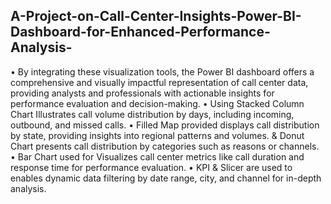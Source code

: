 ## A-Project-on-Call-Center-Insights-Power-BI-Dashboard-for-Enhanced-Performance-Analysis-
•	By integrating these visualization tools, the Power BI dashboard offers a comprehensive and visually impactful representation of call center data, providing analysts and professionals with actionable insights for performance evaluation and decision-making.
•	Using Stacked Column Chart Illustrates call volume distribution by days, including incoming, outbound, and missed calls.
•	Filled Map provided displays call distribution by state, providing insights into regional patterns and volumes. & Donut Chart presents call distribution by categories such as reasons or channels.
•	Bar Chart used for Visualizes call center metrics like call duration and response time for performance evaluation.
•	KPI & Slicer are used to enables dynamic data filtering by date range, city, and channel for in-depth analysis.


